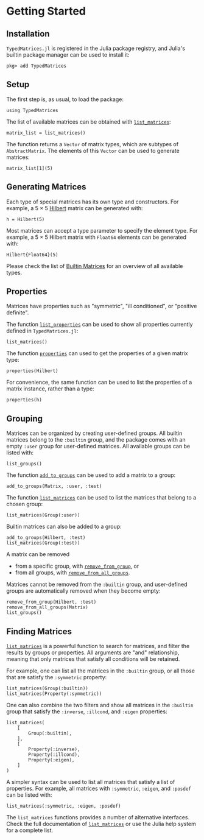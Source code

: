 # Getting Started

## Installation

`TypedMatrices.jl` is registered in the Julia package registry, and Julia's builtin package manager can be used to install it:

```julia-repl
pkg> add TypedMatrices
```

## Setup

The first step is, as usual, to load the package:

```@repl getting-started
using TypedMatrices
```

The list of available matrices can be obtained with [`list_matrices`](@ref):

```@repl getting-started
matrix_list = list_matrices()
```

The function returns a `Vector` of matrix types, which are subtypes of `AbstractMatrix`. The elements of this `Vector` can be used to generate matrices:

```@repl getting-started
matrix_list[1](5)
```

## Generating Matrices

Each type of special matrices has its own type and constructors. For example, a 5 × 5 [Hilbert](@ref) matrix can be generated with:

```@repl getting-started
h = Hilbert(5)
```

Most matrices can accept a type parameter to specify the element type. For example, a 5 × 5 Hilbert matrix with `Float64` elements can be generated with:

```@repl getting-started
Hilbert{Float64}(5)
```

Please check the list of [Builtin Matrices](@ref) for an overview of all available types.

## Properties

Matrices have properties such as "symmetric", "ill conditioned", or "positive definite".

The function [`list_properties`](@ref) can be used to show all properties currently defined in `TypedMatrices.jl`:

```@repl getting-started
list_matrices()
```

The function [`properties`](@ref) can used to get the properties of a given matrix type:

```@repl getting-started
properties(Hilbert)
```

For convenience, the same function can be used to list the properties of a matrix instance, rather than a type:

```@repl getting-started
properties(h)
```

## Grouping

Matrices can be organized by creating user-defined groups. All builtin matrices belong to the `:builtin` group, and the package comes with an empty `:user` group for user-defined matrices. All available groups can be listed with:

```@repl getting-started
list_groups()
```

The function [`add_to_groups`](@ref) can be used to add a matrix to a group:

```@repl getting-started
add_to_groups(Matrix, :user, :test)
```

The function [`list_matrices`](@ref) can be used to list the matrices that belong to a chosen group:

```@repl getting-started
list_matrices(Group(:user))
```

Builtin matrices can also be added to a group:

```@repl getting-started
add_to_groups(Hilbert, :test)
list_matrices(Group(:test))
```

A matrix can be removed

- from a specific group, with [`remove_from_group`](@ref), or
- from all groups, with [`remove_from_all_groups`](@ref).

Matrices cannot be removed from the `:builtin` group, and user-defined groups are automatically removed when they become empty:

```@repl getting-started
remove_from_group(Hilbert, :test)
remove_from_all_groups(Matrix)
list_groups()
```

## Finding Matrices

[`list_matrices`](@ref) is a powerful function to search for matrices, and filter the results by groups or properties. All arguments are "and" relationship, meaning that only matrices that satisfy all conditions will be retained.

For example, one can list all the matrices in the `:builtin` group, or all those that are satisfy the `:symmetric` property:

```@repl getting-started
list_matrices(Group(:builtin))
list_matrices(Property(:symmetric))
```

One can also combine the two filters and show all matrices in the `:builtin` group that satisfy the `:inverse`, `:illcond`, and `:eigen` properties:

```@repl getting-started
list_matrices(
    [
        Group(:builtin),
    ],
    [
        Property(:inverse),
        Property(:illcond),
        Property(:eigen),
    ]
)
```

A simpler syntax can be used to list all matrices that satisfy a list of properties. For example, all matrices with `:symmetric`, `:eigen`, and `:posdef` can be listed with:

```@repl getting-started
list_matrices(:symmetric, :eigen, :posdef)
```

The `list_matrices` functions provides a number of alternative interfaces. Check the full documentation of [`list_matrices`](@ref) or use the Julia help system for a complete list.
